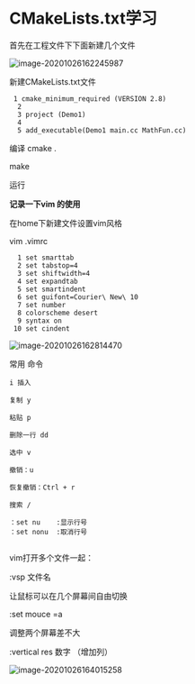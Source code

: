 # CMakeLists.txt学习

首先在工程文件下下面新建几个文件

![image-20201026162245987](../../../../AppData/Roaming/Typora/typora-user-images/image-20201026162245987.png)



新建CMakeLists.txt文件

```
 1 cmake_minimum_required (VERSION 2.8)
  2 
  3 project (Demo1)
  4 
  5 add_executable(Demo1 main.cc MathFun.cc)
```

编译 cmake . 

make 

运行





**记录一下vim 的使用**

在home下新建文件设置vim风格    

vim .vimrc 

```
  1 set smarttab
  2 set tabstop=4
  3 set shiftwidth=4
  4 set expandtab
  5 set smartindent
  6 set guifont=Courier\ New\ 10
  7 set number
  8 colorscheme desert
  9 syntax on
 10 set cindent
```

![image-20201026162814470](../../../../AppData/Roaming/Typora/typora-user-images/image-20201026162814470.png)

常用 命令

```
i 插入

复制 y

粘贴 p

删除一行 dd

选中 v

撤销：u

恢复撤销：Ctrl + r

搜索 / 

：set nu    :显示行号
：set nonu  :取消行号


```

vim打开多个文件一起：

:vsp 文件名

让鼠标可以在几个屏幕间自由切换

:set mouce =a

调整两个屏幕差不大

:vertical res 数字   （增加列）

![image-20201026164015258](../../../../AppData/Roaming/Typora/typora-user-images/image-20201026164015258.png)